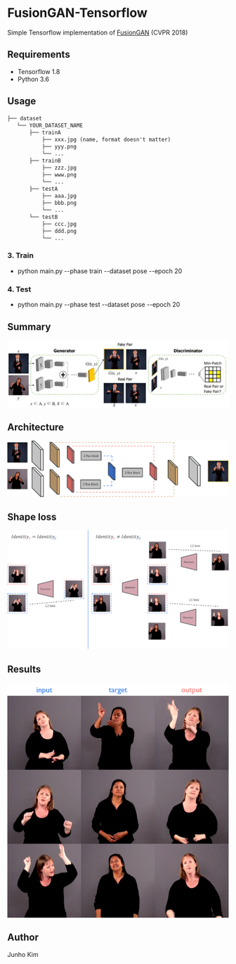 # FusionGAN-Tensorflow
Simple Tensorflow implementation of [FusionGAN](https://arxiv.org/pdf/1804.07455.pdf) (CVPR 2018)

## Requirements
* Tensorflow 1.8
* Python 3.6

## Usage
```
├── dataset
   └── YOUR_DATASET_NAME
       ├── trainA
           ├── xxx.jpg (name, format doesn't matter)
           ├── yyy.png
           └── ...
       ├── trainB
           ├── zzz.jpg
           ├── www.png
           └── ...
       ├── testA
           ├── aaa.jpg 
           ├── bbb.png
           └── ...
       └── testB
           ├── ccc.jpg 
           ├── ddd.png
           └── ...
```

### 3. Train
* python main.py --phase train --dataset pose --epoch 20

### 4. Test
* python main.py --phase test --dataset pose --epoch 20

## Summary
![summary](./assets/summary.png)

## Architecture
![archi](./assets/architecture.png)

## Shape loss
![shape_loss](./assets/shape_loss.png)

## Results
![result](./assets/result.png)

## Author
Junho Kim
